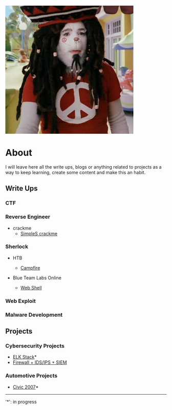 ![Logo](./img/thecat.jpg)

# About 

I will leave here all the write ups, blogs or anything related to projects as a way to keep learning, create some content and make this an habit.

## Write Ups

### CTF
### Reverse Engineer
- crackme
  - [SimpleS crackme](RI/SimpleS%20crackmesde/SimpleS.html)

### Sherlock
- HTB
  - [Campfire](Sherlock/Campfire/campfire.html)

- Blue Team Labs Online
  - [Web Shell](Sherlock/WebShell/WebShell.html)

### Web Exploit

### Malware Development

## Projects

### Cybersecurity Projects
- [ELK Stack](Cybersecurity%20Projects/ELK%20Stack/ELKstack.html)*
- [Firewall + IDS/IPS + SIEM](Cybersecurity%20Projects/IDS-IPS-Firewall/fw.html)

### Automotive Projects
- [Civic 2007](Automotive%20Projects/Civic07/civic07.md)*



***********

'*': in progress